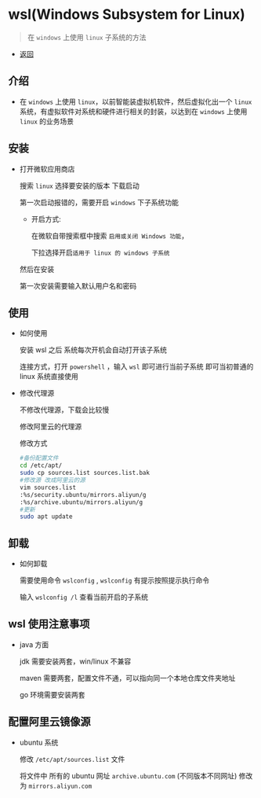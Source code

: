 # wsl(Windows Subsystem for Linux)

> 在 `windows` 上使用 `linux` 子系统的方法

- [返回](./README.md)

## 介绍

- 在 `windows` 上使用 `linux`，以前智能装虚拟机软件，然后虚拟化出一个 `linux` 系统，有虚拟软件对系统和硬件进行相关的封装，以达到在 `windows` 上使用 `linux` 的业务场景

## 安装

- 打开微软应用商店

  搜索 `linux` 选择要安装的版本 下载启动

  第一次启动报错的，需要开启 `windows` 下子系统功能

  - 开启方式:

    在微软自带搜索框中搜索 `启用或关闭 Windows 功能`，

    下拉选择开启`适用于 linux 的 windows 子系统`

  然后在安装

  第一次安装需要输入默认用户名和密码

## 使用

- 如何使用

  安装 wsl 之后 系统每次开机会自动打开该子系统

  连接方式，打开 `powershell` ，输入 `wsl` 即可进行当前子系统 即可当初普通的 linux 系统直接使用

- 修改代理源

  不修改代理源，下载会比较慢

  修改阿里云的代理源

  修改方式

  ```sh
  #备份配置文件
  cd /etc/apt/
  sudo cp sources.list sources.list.bak
  #修改源 改成阿里云的源
  vim sources.list
  :%s/security.ubuntu/mirrors.aliyun/g
  :%s/archive.ubuntu/mirrors.aliyun/g
  #更新
  sudo apt update
  ```

## 卸载

- 如何卸载

  需要使用命令 `wslconfig` , `wslconfig` 有提示按照提示执行命令

  输入 `wslconfig /l` 查看当前开启的子系统

## wsl 使用注意事项

- java 方面

  jdk 需要安装两套，win/linux 不兼容

  maven 需要两套，配置文件不通，可以指向同一个本地仓库文件夹地址

  go 环境需要安装两套

## 配置阿里云镜像源

- ubuntu 系统

  修改 `/etc/apt/sources.list` 文件

  将文件中 所有的 ubuntu 网址 `archive.ubuntu.com` (不同版本不同网址) 修改为 `mirrors.aliyun.com`
